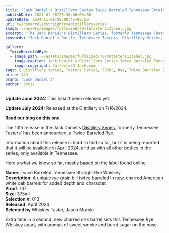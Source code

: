 ```yaml
---
title: "Jack Daniel's Distillery Series Twice Barreled Tennessee Straight Rye Whiskey"
publishDate: 2024-01-28T20:30:00+00:00
updateDate: 2024-11-01T08:00:45+00:00
url: twicebarreledstraightryedistilleryseries
image: ~/assets/images/fullsized/70/tntasters13label.jpg
excerpt: "The Jack Daniel's Distillery Series, formerly Tennessee Tasters has a new release for 2024, a Twice Barreled Rye."
keywords: "Jack Daniel’s Bottle, Tennessee Tasters, Distillery Series, Rye, Twice Barreled, Twice Barreled Rye"

gallery:
  TwiceBarreledRye:
  - image_path: ~/assets/images/fullsized/70/tntasters13label.jpg
    image-caption: Jack Daniel's Distillery Series Twice Barreled Tennessee Straight Rye Whiskey  
    image-copyright: CollectorOfJack.com
tags: [ Distillery Series, Tasters Series, 375ml, Rye, Twice Barreled ]
price: $43
brand: "Jack Daniel's"
author: chris
---
```

**Update June 2024:** This hasn't been released yet.

**Update July 2024:** Released at the Distillery on 7/16/2024.

**[Read our blog on this one](/2024/distilleryseries013)**

The 13th release in the Jack Daniel's [Distillery Series](/series/tasters-distillery), formerly Tennessee Tasters' has been announced, a Twice Barreled Rye. 

Information about this release is hard to find so far, but it is being reported that it will be available in April 2024, and as with all other bottles in the series, only available in Tennessee.

Here's what we know so far, mostly based on the label found online.

**Name**: Twice Barreled Tennessee Straight Rye Whiskey  
**Description**: A unique rye grain bill twice barreled in new, charred American white oak barrels for added depth and character.  
**Proof**: 107  
**Size**: 375ml  
**Selection** #: 013  
**Released**: April 2024  
**Selected by** Whiskey Taster, Jason Marski  

Extra time in a second, new charred oak barrel sets this Tennessee Rye Whiskey apart, with aromas of sweet smoke and burnt sugar on the nose.




